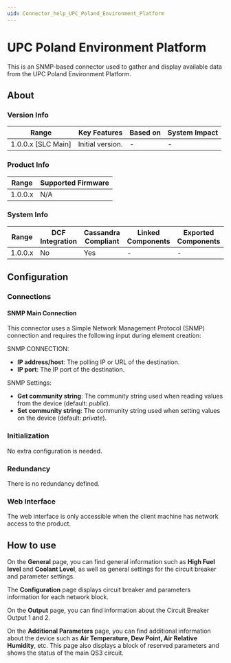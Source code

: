 ```yaml
---
uid: Connector_help_UPC_Poland_Environment_Platform
---
```


# UPC Poland Environment Platform

This is an SNMP-based connector used to gather and display available data from the UPC Poland Environment Platform.

## About

### Version Info

| Range                | Key Features     | Based on     | System Impact     |
|----------------------|------------------|--------------|-------------------|
| 1.0.0.x [SLC Main]   | Initial version. | -            | -                 |

### Product Info

| Range     | Supported Firmware     |
|-----------|------------------------|
| 1.0.0.x   | N/A                    |

### System Info

| Range     | DCF Integration     | Cassandra Compliant     | Linked Components     | Exported Components     |
|-----------|---------------------|-------------------------|-----------------------|-------------------------|
| 1.0.0.x   | No                  | Yes                     | -                     | -                       |

## Configuration

### Connections

#### SNMP Main Connection

This connector uses a Simple Network Management Protocol (SNMP) connection and requires the following input during element creation:

SNMP CONNECTION:

- **IP address/host**: The polling IP or URL of the destination.
- **IP port**: The IP port of the destination.

SNMP Settings:

- **Get community string**: The community string used when reading values from the device (default: *public*).
- **Set community string**: The community string used when setting values on the device (default: *private*).

### Initialization

No extra configuration is needed.

### Redundancy

There is no redundancy defined.

### Web Interface

The web interface is only accessible when the client machine has network access to the product.

## How to use

On the **General** page, you can find general information such as **High Fuel level** and **Coolant Level**, as well as general settings for the circuit breaker and parameter settings.

The **Configuration** page displays circuit breaker and parameters information for each network block.

On the **Output** page, you can find information about the Circuit Breaker Output 1 and 2.

On the **Additional Parameters** page, you can find additional information about the device such as **Air Temperature, Dew Point, Air Relative Humidity**, etc. This page also displays a block of reserved parameters and shows the status of the main QS3 circuit.
